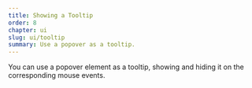 ```yaml
---
title: Showing a Tooltip
order: 8
chapter: ui
slug: ui/tooltip
summary: Use a popover as a tooltip.
---
```


<script>
  import CompatibilityWarning from '$lib/components/CompatibilityWarning.svelte';
</script>

<CompatibilityWarning name="Popover" href="https://caniuse.com/mdn-api_htmlelement_popover" />

You can use a popover element as a tooltip, showing and hiding it on the corresponding mouse events.
